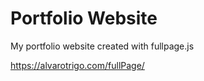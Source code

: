 # Portfolio Website
 
My portfolio website created with fullpage.js 

https://alvarotrigo.com/fullPage/

